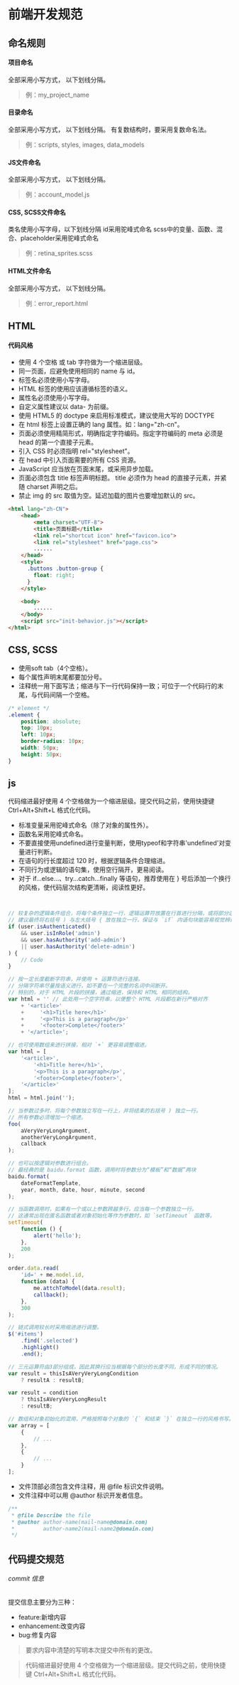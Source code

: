 # 前端开发规范

## 命名规则

#### 项目命名

全部采用小写方式， 以下划线分隔。
> 例：my_project_name

#### 目录命名
全部采用小写方式， 以下划线分隔。
有复数结构时，要采用复数命名法。
> 例：scripts, styles, images, data_models

#### JS文件命名
全部采用小写方式， 以下划线分隔。

> 例：account_model.js

#### CSS, SCSS文件命名
类名使用小写字母，以下划线分隔
id采用驼峰式命名
scss中的变量、函数、混合、placeholder采用驼峰式命名

> 例：retina_sprites.scss

#### HTML文件命名
全部采用小写方式， 以下划线分隔。

> 例：error_report.html

## HTML

#### 代码风格

* 使用 4 个空格 或 tab 字符做为一个缩进层级。
* 同一页面，应避免使用相同的 name 与 id。
* 标签名必须使用小写字母。
* HTML 标签的使用应该遵循标签的语义。
* 属性名必须使用小写字母。
* 自定义属性建议以 data- 为前缀。
* 使用 HTML5 的 doctype 来启用标准模式，建议使用大写的 DOCTYPE
* 在 html 标签上设置正确的 lang 属性。如：lang="zh-cn"。
* 页面必须使用精简形式，明确指定字符编码。指定字符编码的 meta 必须是 head 的第一个直接子元素。
* 引入 CSS 时必须指明 rel="stylesheet"。
* 在 head 中引入页面需要的所有 CSS 资源。
* JavaScript 应当放在页面末尾，或采用异步加载。
* 页面必须包含 title 标签声明标题。 title 必须作为 head 的直接子元素，并紧随 charset 声明之后。
*  禁止 img 的 src 取值为空。延迟加载的图片也要增加默认的 src。

```HTML
<html lang="zh-CN">
    <head>
        <meta charset="UTF-8">
        <title>页面标题</title>
        <link rel="shortcut icon" href="favicon.ico">
        <link rel="stylesheet" href="page.css">
        ......
    </head>
    <style>
      .buttons .button-group {
        float: right;
      }
    </style>

    <body>
        ......
    </body>
    <script src="init-behavior.js"></script>
</html>
```



## CSS, SCSS

* 使用soft tab（4个空格）。
* 每个属性声明末尾都要加分号。
* 注释统一用下面写法；缩进与下一行代码保持一致；可位于一个代码行的末尾，与代码间隔一个空格。

```css
/* element */
.element {
    position: absolute;
    top: 10px;
    left: 10px;
    border-radius: 10px;
    width: 50px;
    height: 50px;
}
```


## js

代码缩进最好使用 4 个空格做为一个缩进层级。提交代码之前，使用快捷键 Ctrl+Alt+Shift+L 格式化代码。

* 标准变量采用驼峰式命名（除了对象的属性外）。
* 函数名采用驼峰式命名。
* 不要直接使用undefined进行变量判断，使用typeof和字符串'undefined'对变量进行判断。
* 在语句的行长度超过 120 时，根据逻辑条件合理缩进。
* 不同行为或逻辑的语句集，使用空行隔开，更易阅读。
* 对于 if...else...、try...catch...finally 等语句，推荐使用在 } 号后添加一个换行 的风格，使代码层次结构更清晰，阅读性更好。




```javascript


// 较复杂的逻辑条件组合，将每个条件独立一行，逻辑运算符放置在行首进行分隔，或将部分逻辑按逻辑组合进行分隔。
// 建议最终将右括号 ) 与左大括号 { 放在独立一行，保证与 `if` 内语句块能容易视觉辨识。
if (user.isAuthenticated()
    && user.isInRole('admin')
    && user.hasAuthority('add-admin')
    || user.hasAuthority('delete-admin')
) {
    // Code
}

// 按一定长度截断字符串，并使用 + 运算符进行连接。
// 分隔字符串尽量按语义进行，如不要在一个完整的名词中间断开。
// 特别的，对于 HTML 片段的拼接，通过缩进，保持和 HTML 相同的结构。
var html = '' // 此处用一个空字符串，以便整个 HTML 片段都在新行严格对齐
    + '<article>'
    +     '<h1>Title here</h1>'
    +     '<p>This is a paragraph</p>'
    +     '<footer>Complete</footer>'
    + '</article>';

// 也可使用数组来进行拼接，相对 `+` 更容易调整缩进。
var html = [
    '<article>',
        '<h1>Title here</h1>',
        '<p>This is a paragraph</p>',
        '<footer>Complete</footer>',
    '</article>'
];
html = html.join('');

// 当参数过多时，将每个参数独立写在一行上，并将结束的右括号 ) 独立一行。
// 所有参数必须增加一个缩进。
foo(
    aVeryVeryLongArgument,
    anotherVeryLongArgument,
    callback
);

// 也可以按逻辑对参数进行组合。
// 最经典的是 baidu.format 函数，调用时将参数分为“模板”和“数据”两块
baidu.format(
    dateFormatTemplate,
    year, month, date, hour, minute, second
);

// 当函数调用时，如果有一个或以上参数跨越多行，应当每一个参数独立一行。
// 这通常出现在匿名函数或者对象初始化等作为参数时，如 `setTimeout` 函数等。
setTimeout(
    function () {
        alert('hello');
    },
    200
);

order.data.read(
    'id=' + me.model.id,
    function (data) {
        me.attchToModel(data.result);
        callback();
    },
    300
);

// 链式调用较长时采用缩进进行调整。
$('#items')
    .find('.selected')
    .highlight()
    .end();

// 三元运算符由3部分组成，因此其换行应当根据每个部分的长度不同，形成不同的情况。
var result = thisIsAVeryVeryLongCondition
    ? resultA : resultB;

var result = condition
    ? thisIsAVeryVeryLongResult
    : resultB;

// 数组和对象初始化的混用，严格按照每个对象的 `{` 和结束 `}` 在独立一行的风格书写。
var array = [
    {
        // ...
    },
    {
        // ...
    }
];
```


* 文件顶部必须包含文件注释，用 @file 标识文件说明。
* 文件注释中可以用 @author 标识开发者信息。

```JavaScript
/**
 * @file Describe the file
 * @author author-name(mail-name@domain.com)
 *         author-name2(mail-name2@domain.com)
 */
```


## 代码提交规范

###### commit 信息

提交信息主要分为三种：

* feature:新增内容
* enhancement:改变内容
* bug:修复内容


> 要求内容中清楚的写明本次提交中所有的更改。

> 代码缩进最好使用 4 个空格做为一个缩进层级。提交代码之前，使用快捷键 Ctrl+Alt+Shift+L 格式化代码。
